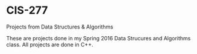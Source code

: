 # CIS-277
Projects from Data Structures &amp; Algorithms


These are projects done in my Spring 2016 Data Strucures and Algorithms class. All projects are done in C++.
